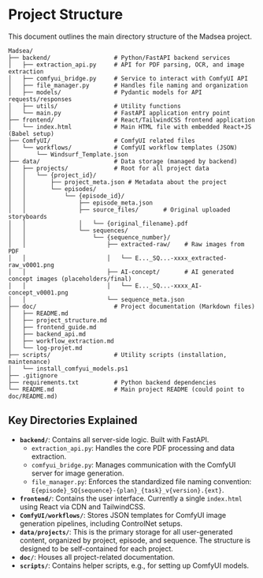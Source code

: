 # Project Structure

This document outlines the main directory structure of the Madsea project.

```
Madsea/
├── backend/                  # Python/FastAPI backend services
│   ├── extraction_api.py     # API for PDF parsing, OCR, and image extraction
│   ├── comfyui_bridge.py     # Service to interact with ComfyUI API
│   ├── file_manager.py       # Handles file naming and organization
│   ├── models/               # Pydantic models for API requests/responses
│   ├── utils/                # Utility functions
│   └── main.py               # FastAPI application entry point
├── frontend/                 # React/TailwindCSS frontend application
│   └── index.html            # Main HTML file with embedded React+JS (Babel setup)
├── ComfyUI/                  # ComfyUI related files
│   └── workflows/            # ComfyUI workflow templates (JSON)
│       └── Windsurf_Template.json
├── data/                     # Data storage (managed by backend)
│   ├── projects/             # Root for all project data
│   │   └── {project_id}/
│   │       ├── project_meta.json # Metadata about the project
│   │       └── episodes/
│   │           └── {episode_id}/
│   │               ├── episode_meta.json
│   │               ├── source_files/       # Original uploaded storyboards
│   │               │   └── {original_filename}.pdf
│   │               └── sequences/
│   │                   └── {sequence_number}/
│   │                       ├── extracted-raw/    # Raw images from PDF
│   │                       │   └── E..._SQ...-xxxx_extracted-raw_v0001.png
│   │                       ├── AI-concept/       # AI generated concept images (placeholders/final)
│   │                       │   └── E..._SQ...-xxxx_AI-concept_v0001.png
│   │                       └── sequence_meta.json
├── doc/                      # Project documentation (Markdown files)
│   ├── README.md
│   ├── project_structure.md
│   ├── frontend_guide.md
│   ├── backend_api.md
│   ├── workflow_extraction.md
│   └── log-projet.md
├── scripts/                  # Utility scripts (installation, maintenance)
│   └── install_comfyui_models.ps1
├── .gitignore
├── requirements.txt          # Python backend dependencies
└── README.md                 # Main project README (could point to doc/README.md)
```

## Key Directories Explained

- **`backend/`**: Contains all server-side logic. Built with FastAPI.
    - `extraction_api.py`: Handles the core PDF processing and data extraction.
    - `comfyui_bridge.py`: Manages communication with the ComfyUI server for image generation.
    - `file_manager.py`: Enforces the standardized file naming convention: `E{episode}_SQ{sequence}-{plan}_{task}_v{version}.{ext}`.
- **`frontend/`**: Contains the user interface. Currently a single `index.html` using React via CDN and TailwindCSS.
- **`ComfyUI/workflows/`**: Stores JSON templates for ComfyUI image generation pipelines, including ControlNet setups.
- **`data/projects/`**: This is the primary storage for all user-generated content, organized by project, episode, and sequence. The structure is designed to be self-contained for each project.
- **`doc/`**: Houses all project-related documentation.
- **`scripts/`**: Contains helper scripts, e.g., for setting up ComfyUI models.